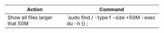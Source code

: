 Action | Command
---|---|
Show all files larger that 50M | `sudo find / -type f -size +50M -exec du -h {} \; | sort -nfind / -type f -size +50M -exec du -h {} \; | sort -n`
